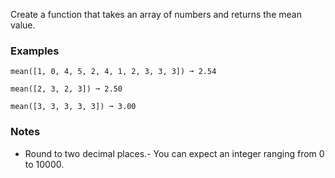 
Create a function that takes an array of numbers and returns the mean value.

### Examples

```
mean([1, 0, 4, 5, 2, 4, 1, 2, 3, 3, 3]) ➞ 2.54

mean([2, 3, 2, 3]) ➞ 2.50

mean([3, 3, 3, 3, 3]) ➞ 3.00
```

### Notes
- Round to two decimal places.- You can expect an integer ranging from 0 to 10000.